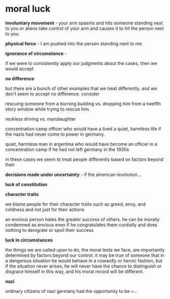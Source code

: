 #  moral luck

__involuntary movement__ -  your arm spasms and hits someone standing next to you or aliens take control of your arm and causes it to hit the person next to you.

__physical force__ -  I am pushed into the person standing next to me.

__ignorance of circumstance__ - 

if we were to consistently apply our judgments about the cases, then we would accept 

**no difference**

but there are a bunch of other examples that we treat differently.  and we don't seem to accept no difference.  consider

rescuing someone from a burning building vs. dropping him from a twelfth story window while trying to rescue him.

reckless driving vs. manslaughter

concentration camp officer who would have a lived a quiet, harmless life if the nazis had never come to power in germany.

quiet, harmless man in argentina who would have become an officer in a concentration camp if he had not left germany in the 1930s

in these cases we seem to treat people differently based on factors beyond their 

__decisions made under uncertainty__ -  if the american revolution...

**luck of constitution**

__character traits__

we blame people for their character traits such as greed, envy, and coldness and not just for their actions

an envious person hates the greater success of others.  he can be morally condemned as envious even if he congratulates them cordially and does nothing to denigrate or spoil their success

**luck in circumstances**

the things we are called upon to do, the moral tests we face, are importantly determined by factors beyond our control.  it may be true of someone that in a dangerous situation he would behave in a cowardly or heroic fashion, but if the situation never arises, he will never have the chance to distinguish or disgrace himself in this way, and his moral record will be different.  

__nazi__

ordinary citizens of nazi germany had the opportunity to be =...